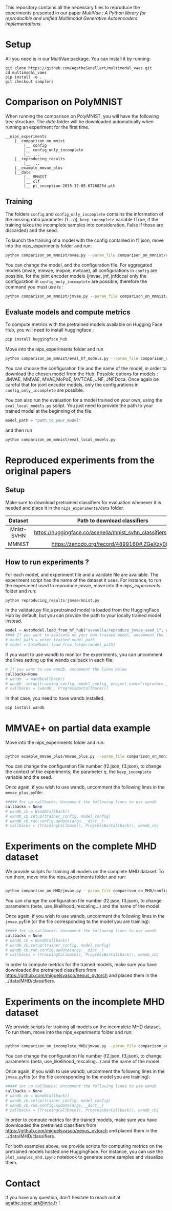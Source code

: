 
This repository contains all the necessary files to reproduce the experiments presented in our 
paper *MultiVae : A Python library for reproducible and unified Multimodal Generative Autoencoders implementations*. 

# Setup

All you need is in our MultiVae package. You can install it by running:

```
git clone https://github.com/AgatheSenellart/multimodal_vaes.git
cd multimodal_vaes
pip install -e .
git checkout samplers
```


# Comparison on PolyMNIST

When running the comparison on PolyMNIST, you will have the following tree structure. 
The *data* folder will be downloaded automatically when running an experiment for the first time.
```
__nips_experiments
    |__comparison_on_mnist
        |__ config
        |__ config_only_incomplete
        |__ ...
    |__reproducing_results
        |__ ...
    |__example_mmvae_plus
    |__data
        |__ MMNIST
        |__ clf
        |__ pt_inception-2015-12-05-6726825d.pth
```
## Training
        
The folders `config` and `config_only_incomplete` contains the information of the missing ratio parameter $(1-\eta)$, 
`keep_incomplete` variable (True, if the training takes the incomplete samples into consideration, False if those are discarded) and the seed. 

To launch the training of a model with the config contained in f1.json, move into the nips_experiments folder and run:

```bash
python comparison_on_mmnist/mvae.py --param_file comparison_on_mmnist/config/f1.json
```

You can change the model, and the configuration file. 
For aggregated models (mvae, mmvae, mopoe, mvtcae), all configurations in `config` are possible, for the joint encoder models (jmvae, jnf, jnfdcca) only the configuration in `config_only_incomplete` are possible, therefore the command you must use is :
```bash
python comparison_on_mmnist/jmvae.py --param_file comparison_on_mmnist/config_only_incomplete/f1.json
```


## Evaluate models and compute metrics 

To compute metrics with the pretrained models available on Hugging Face Hub, you will need to install huggingface :

```bash
pip install huggingface_hub
````

Move into the nips_experiments folder and run
```bash
python comparison_on_mmnist/eval_hf_models.py --param_file comparison_on_mmnist/config/f1.json --model_name MVAE
```

You can choose the configuration file and the name of the model, in order to download the chosen model from the Hub. 
Possible options for models : JMVAE, MMVAE, MVAE,MoPoE, MVTCAE, JNF, JNFDcca. Once again be careful that for joint encoder models, only the configurations in `config_only_incomplete` are possible.

You can also run the evaluation for a model trained on your own, using the `eval_local_models.py` script. 
You just need to provide the path to your trained model at the beginning of the file:
```python
model_path = "path_to_your_model"
```
and then run 
```bash
python comparison_on_mmnist/eval_local_models.py 
```

# Reproduced experiments from the original papers 

## Setup
Make sure to download pretrained classifiers for evaluation whenever it is needed and place it in the `nips_experiments/data` folder.

|Dataset| Path to download classifiers|
|:--:|:--:|
|Mnist-SVHN| https://huggingface.co/asenella/mnist_svhn_classifiers/tree/main|
|MMNIST |https://zenodo.org/record/4899160#.ZGeXzy0isf_|


## How to run experiments ?

For each model, and experiment file and a validate file are available. 
The experiment script has the name of the dataset it uses. 
For instance, to run the experiment used to reproduce jmvae, move into the *nips_experiments* folder and run:
```python 
python reproducing_results/jmvae/mnist.py
```


In the validate.py file,a pretrained model is loaded from the HuggingFace Hub by default, but you can provide the path to your locally trained model
instead. 
```python
model = AutoModel.load_from_hf_hub("asenella/reproduce_jmvae_seed_1", allow_pickle=True)
#### If you want to evaluate on your own trained model, uncomment the lines below
# model_path = enter_trained_model_path
# model = AutoModel.load_from_folder(model_path)
```

If you want to use wandb to monitor the experiments, you can uncomment the lines setting up the wandb callback in each file:
```python
# If you want to use wandb, uncomment the lines below
callbacks=None
# wandb_ = WandbCallback()
# wandb_.setup(training_config, model_config, project_name="reproduce_jmvae")
# callbacks = [wandb_, ProgressBarCallback()]
```

In that case, you need to have wandb installed. 
```bash
pip install wandb
```

# MMVAE+ on partial data example

Move into the nips_experiments folder and run:
```bash 

python example_mmvae_plus/mmvae_plus.py --param_file comparison_on_mmnist/config/f1.json
```
You can change the configuration file number (f2.json, f3.json), to change the context of the experiments; the parameter $\eta$, the
`keep_incomplete` variable and the seed.

Once again, if you wish to use wandb, uncomment the following lines in the `mmvae_plus.py`file:

```python
##### Set up callbacks: Uncomment the following lines to use wandb
callbacks = None
# wandb_cb = WandbCallback()
# wandb_cb.setup(trainer_config, model_config)
# wandb_cb.run.config.update(args.__dict__)
# callbacks = [TrainingCallback(), ProgressBarCallback(), wandb_cb]
```

# Experiments on the complete MHD dataset

We provide scripts for training all models on the complete MHD dataset. To run them, move into the nips_experiments folder and run:
```bash 

python comparison_on_MHD/jmvae.py --param_file comparison_on_MHD/config_files/f1.json
```
You can change the configuration file number (f2.json, f3.json), to change parameters (beta, use_likelihood_rescaling...) and the name of the model. 

Once again, if you wish to use wandb, uncomment the following lines in the `jmvae.py`file (or the file corresponding to the model you are training):

```python
##### Set up callbacks: Uncomment the following lines to use wandb
callbacks = None
# wandb_cb = WandbCallback()
# wandb_cb.setup(trainer_config, model_config)
# wandb_cb.run.config.update(args.__dict__)
# callbacks = [TrainingCallback(), ProgressBarCallback(), wandb_cb]
```

In order to compute metrics for the trained models, make sure you have downloaded the pretrained classifiers from https://github.com/miguelsvasco/nexus_pytorch and placed them in the ../data/MHD/classifiers.


# Experiments on the incomplete MHD dataset

We provide scripts for training all models on the incomplete MHD dataset. To run them, move into the nips_experiments folder and run:
```bash 

python comparison_on_incomplete_MHD/jmvae.py --param_file comparison_on_incomplete_MHD/config_files/f1.json
```
You can change the configuration file number (f2.json, f3.json), to change parameters (beta, use_likelihood_rescaling...) and the name of the model. 

Once again, if you wish to use wandb, uncomment the following lines in the `jmvae.py`file (or the file corresponding to the model you are training):

```python
##### Set up callbacks: Uncomment the following lines to use wandb
callbacks = None
# wandb_cb = WandbCallback()
# wandb_cb.setup(trainer_config, model_config)
# wandb_cb.run.config.update(args.__dict__)
# callbacks = [TrainingCallback(), ProgressBarCallback(), wandb_cb]
```

In order to compute metrics for the trained models, make sure you have downloaded the pretrained classifiers from https://github.com/miguelsvasco/nexus_pytorch and placed them in the ../data/MHD/classifiers.


For both examples above, we provide scripts for computing metrics on the pretrained models hosted one HuggingFace. 
For instance, you can use the `plot_samples_mhd.ipynb` notebook to generate some samples and visualize them. 


# Contact

If you have any question, don't hesitate to reach out at agathe.senellart@inria.fr !